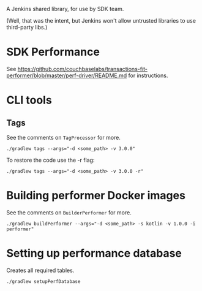 A Jenkins shared library, for use by SDK team.

(Well, that was the intent, but Jenkins won't allow untrusted libraries to use third-party libs.)

# SDK Performance
See https://github.com/couchbaselabs/transactions-fit-performer/blob/master/perf-driver/README.md for instructions.

# CLI tools

## Tags
See the comments on `TagProcessor` for more.
```
./gradlew tags --args="-d <some_path> -v 3.0.0"
```

To restore the code use the -r flag:
```
./gradlew tags --args="-d <some_path> -v 3.0.0 -r"
```

# Building performer Docker images
See the comments on `BuilderPerformer` for more.

```
./gradlew buildPerformer --args="-d <some_path> -s kotlin -v 1.0.0 -i performer"
```

# Setting up performance database
Creates all required tables.

```
./gradlew setupPerfDatabase
```
